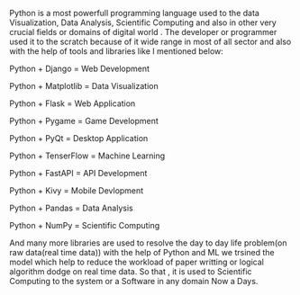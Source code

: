 Python is a most powerfull programming language used to the data Visualization, Data Analysis, Scientific Computing and also in other very crucial fields or domains of digital world . The developer or programmer used it to the scratch because of it wide range in most of all sector and also with the help of tools and libraries like I mentioned below:


Python + Django = Web Development

Python + Matplotlib = Data Visualization

Python + Flask = Web Application

Python + Pygame = Game Development

Python + PyQt = Desktop Application

Python + TenserFlow = Machine Learning

Python + FastAPI = API Development

Python + Kivy = Mobile Devlopment

Python + Pandas = Data Analysis

Python + NumPy = Scientific Computing


And many more libraries are used to resolve the day to day life problem(on raw data(real time data)) with the help of Python and ML we trsined the model which help to reduce the workload of paper writting or logical algorithm dodge on real time data. So that , it is used to  Scientific Computing to the system or a Software in any domain Now a Days.
